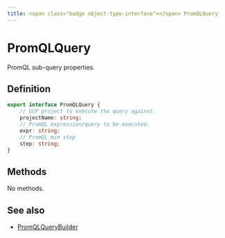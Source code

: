 ```yaml
---
title: <span class="badge object-type-interface"></span> PromQLQuery
---
```

# <span class="badge object-type-interface"></span> PromQLQuery

PromQL sub-query properties.

## Definition

```typescript
export interface PromQLQuery {
	// GCP project to execute the query against.
	projectName: string;
	// PromQL expression/query to be executed.
	expr: string;
	// PromQL min step
	step: string;
}

```
## Methods

No methods.
## See also

 * <span class="badge builder"></span> [PromQLQueryBuilder](./builder-PromQLQueryBuilder.md)
